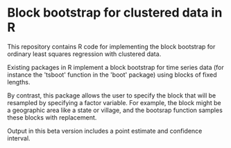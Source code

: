 # Block bootstrap for clustered data in R

This repository contains R code for implementing the block bootstrap for ordinary least squares regression with clustered data. 

Existing packages in R implement a block bootstrap for time series data (for instance the 'tsboot' function in the 'boot' package) using blocks of fixed lengths. 

By contrast, this package allows the user to specify the block that will be resampled by specifying a factor variable. For example, the block might be a geographic area like a state or village, and the bootsrap function samples these blocks with replacement.

Output in this beta version includes a point estimate and confidence interval.
